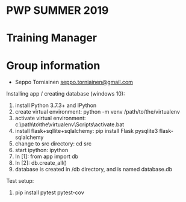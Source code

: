 # PWP SUMMER 2019
# Training Manager
# Group information
* Seppo Torniainen seppo.torniainen@gmail.com

Installing app / creating database (windows 10):

1) install Python 3.7.3+ and IPython
2) create virtual environment: python -m venv /path/to/the/virtualenv
3) activate virtual environment: c:\path\to\the\virtualenv\Scripts\activate.bat
4) install flask+sqllite+sqlalchemy: pip install Flask pysqlite3 flask-sqlalchemy
5) change to src directory: cd src
6) start ipython: ipython
7) In [1]: from app import db
8) In [2]: db.create_all()
9) database is created in /db directory, and is named database.db

Test setup:

1) pip install pytest pytest-cov


